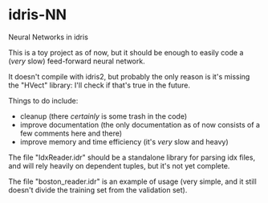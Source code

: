 # idris-NN
Neural Networks in idris

This is a toy project as of now, but it should be enough to easily code a (*very* slow) feed-forward neural network.

It doesn't compile with idris2, but probably the only reason is it's missing the "HVect" library: I'll check if that's true in the future.

Things to do include:
 - cleanup (there *certainly* is some trash in the code)
 - improve documentation (the only documentation as of now consists of a few comments here and there)
 - improve memory and time efficiency (it's *very* slow and heavy)

The file "IdxReader.idr" should be a standalone library for parsing idx files, and will rely heavily on dependent tuples, but it's not yet complete.

The file "boston_reader.idr" is an example of usage (very simple, and it still doesn't divide the training set from the validation set).
